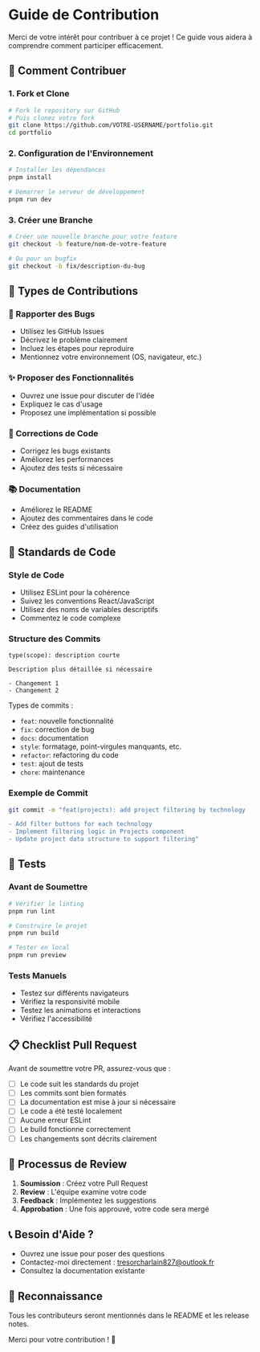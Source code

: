 # Guide de Contribution

Merci de votre intérêt pour contribuer à ce projet ! Ce guide vous aidera à comprendre comment participer efficacement.

## 🚀 Comment Contribuer

### 1. Fork et Clone

```bash
# Fork le repository sur GitHub
# Puis clonez votre fork
git clone https://github.com/VOTRE-USERNAME/portfolio.git
cd portfolio
```

### 2. Configuration de l'Environnement

```bash
# Installer les dépendances
pnpm install

# Démarrer le serveur de développement
pnpm run dev
```

### 3. Créer une Branche

```bash
# Créer une nouvelle branche pour votre feature
git checkout -b feature/nom-de-votre-feature

# Ou pour un bugfix
git checkout -b fix/description-du-bug
```

## 📝 Types de Contributions

### 🐛 Rapporter des Bugs
- Utilisez les GitHub Issues
- Décrivez le problème clairement
- Incluez les étapes pour reproduire
- Mentionnez votre environnement (OS, navigateur, etc.)

### ✨ Proposer des Fonctionnalités
- Ouvrez une issue pour discuter de l'idée
- Expliquez le cas d'usage
- Proposez une implémentation si possible

### 🔧 Corrections de Code
- Corrigez les bugs existants
- Améliorez les performances
- Ajoutez des tests si nécessaire

### 📚 Documentation
- Améliorez le README
- Ajoutez des commentaires dans le code
- Créez des guides d'utilisation

## 🎯 Standards de Code

### Style de Code
- Utilisez ESLint pour la cohérence
- Suivez les conventions React/JavaScript
- Utilisez des noms de variables descriptifs
- Commentez le code complexe

### Structure des Commits
```
type(scope): description courte

Description plus détaillée si nécessaire

- Changement 1
- Changement 2
```

Types de commits :
- `feat`: nouvelle fonctionnalité
- `fix`: correction de bug
- `docs`: documentation
- `style`: formatage, point-virgules manquants, etc.
- `refactor`: refactoring du code
- `test`: ajout de tests
- `chore`: maintenance

### Exemple de Commit
```bash
git commit -m "feat(projects): add project filtering by technology

- Add filter buttons for each technology
- Implement filtering logic in Projects component
- Update project data structure to support filtering"
```

## 🧪 Tests

### Avant de Soumettre
```bash
# Vérifier le linting
pnpm run lint

# Construire le projet
pnpm run build

# Tester en local
pnpm run preview
```

### Tests Manuels
- Testez sur différents navigateurs
- Vérifiez la responsivité mobile
- Testez les animations et interactions
- Vérifiez l'accessibilité

## 📋 Checklist Pull Request

Avant de soumettre votre PR, assurez-vous que :

- [ ] Le code suit les standards du projet
- [ ] Les commits sont bien formatés
- [ ] La documentation est mise à jour si nécessaire
- [ ] Le code a été testé localement
- [ ] Aucune erreur ESLint
- [ ] Le build fonctionne correctement
- [ ] Les changements sont décrits clairement

## 🔄 Processus de Review

1. **Soumission** : Créez votre Pull Request
2. **Review** : L'équipe examine votre code
3. **Feedback** : Implémentez les suggestions
4. **Approbation** : Une fois approuvé, votre code sera mergé

## 📞 Besoin d'Aide ?

- Ouvrez une issue pour poser des questions
- Contactez-moi directement : tresorcharlain827@outlook.fr
- Consultez la documentation existante

## 🎉 Reconnaissance

Tous les contributeurs seront mentionnés dans le README et les release notes.

Merci pour votre contribution ! 🙏

